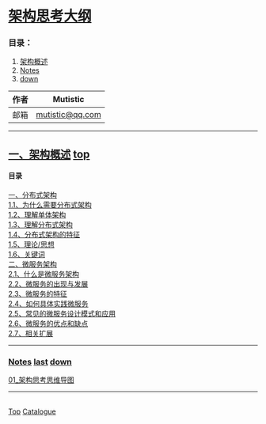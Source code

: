 # <a id="a_top"></a> [架构思考大纲](https://github.com/mutistic/mutistic.summarize/tree/master/01_%E6%9E%B6%E6%9E%84%E6%80%9D%E8%80%83)
### 目录：
1. <a href="#a_01">架构概述</a>
98. <a href="#a_notes">Notes</a>
99. <a href="#a_down">down</a>


|作者|Mutistic|
|---|---|
|邮箱|mutistic@qq.com|

---
## <a id="a_01"></a>[一、架构概述](https://github.com/mutistic/mutistic.summarize/blob/master/01_%E6%9E%B6%E6%9E%84%E6%80%9D%E8%80%83/1_%E6%9E%B6%E6%9E%84%E6%A6%82%E8%BF%B0.md) <a href="#a_top">top</a> <a href="#a_02"></a>
#### 目录  
[一、分布式架构](https://github.com/mutistic/mutistic.summarize/blob/master/01_%E6%9E%B6%E6%9E%84%E6%80%9D%E8%80%83/1_%E6%9E%B6%E6%9E%84%E6%A6%82%E8%BF%B0.md#a_01)  
[1.1、为什么需要分布式架构](https://github.com/mutistic/mutistic.summarize/blob/master/01_%E6%9E%B6%E6%9E%84%E6%80%9D%E8%80%83/1_%E6%9E%B6%E6%9E%84%E6%A6%82%E8%BF%B0.md#a_11)  
[1.2、理解单体架构](https://github.com/mutistic/mutistic.summarize/blob/master/01_%E6%9E%B6%E6%9E%84%E6%80%9D%E8%80%83/1_%E6%9E%B6%E6%9E%84%E6%A6%82%E8%BF%B0.md#a_12)  
[1.3、理解分布式架构](https://github.com/mutistic/mutistic.summarize/blob/master/01_%E6%9E%B6%E6%9E%84%E6%80%9D%E8%80%83/1_%E6%9E%B6%E6%9E%84%E6%A6%82%E8%BF%B0.md#a_13)  
[1.4、分布式架构的特征](https://github.com/mutistic/mutistic.summarize/blob/master/01_%E6%9E%B6%E6%9E%84%E6%80%9D%E8%80%83/1_%E6%9E%B6%E6%9E%84%E6%A6%82%E8%BF%B0.md#a_14)  
[1.5、理论/思想](https://github.com/mutistic/mutistic.summarize/blob/master/01_%E6%9E%B6%E6%9E%84%E6%80%9D%E8%80%83/1_%E6%9E%B6%E6%9E%84%E6%A6%82%E8%BF%B0.md#a_15)  
[1.6、关键词](https://github.com/mutistic/mutistic.summarize/blob/master/01_%E6%9E%B6%E6%9E%84%E6%80%9D%E8%80%83/1_%E6%9E%B6%E6%9E%84%E6%A6%82%E8%BF%B0.md#a_16)  
[二、微服务架构](https://github.com/mutistic/mutistic.summarize/blob/master/01_%E6%9E%B6%E6%9E%84%E6%80%9D%E8%80%83/1_%E6%9E%B6%E6%9E%84%E6%A6%82%E8%BF%B0.md#a_02)  
[2.1、什么是微服务架构](https://github.com/mutistic/mutistic.summarize/blob/master/01_%E6%9E%B6%E6%9E%84%E6%80%9D%E8%80%83/1_%E6%9E%B6%E6%9E%84%E6%A6%82%E8%BF%B0.md#a_21)  
[2.2、微服务的出现与发展](https://github.com/mutistic/mutistic.summarize/blob/master/01_%E6%9E%B6%E6%9E%84%E6%80%9D%E8%80%83/1_%E6%9E%B6%E6%9E%84%E6%A6%82%E8%BF%B0.md#a_22)  
[2.3、微服务的特征](https://github.com/mutistic/mutistic.summarize/blob/master/01_%E6%9E%B6%E6%9E%84%E6%80%9D%E8%80%83/1_%E6%9E%B6%E6%9E%84%E6%A6%82%E8%BF%B0.md#a_23)  
[2.4、如何具体实践微服务](https://github.com/mutistic/mutistic.summarize/blob/master/01_%E6%9E%B6%E6%9E%84%E6%80%9D%E8%80%83/1_%E6%9E%B6%E6%9E%84%E6%A6%82%E8%BF%B0.md#a_24)  
[2.5、常见的微服务设计模式和应用](https://github.com/mutistic/mutistic.summarize/blob/master/01_%E6%9E%B6%E6%9E%84%E6%80%9D%E8%80%83/1_%E6%9E%B6%E6%9E%84%E6%A6%82%E8%BF%B0.md#a_25)  
[2.6、微服务的优点和缺点](https://github.com/mutistic/mutistic.summarize/blob/master/01_%E6%9E%B6%E6%9E%84%E6%80%9D%E8%80%83/1_%E6%9E%B6%E6%9E%84%E6%A6%82%E8%BF%B0.md#a_26)  
[2.7、相关扩展](https://github.com/mutistic/mutistic.summarize/blob/master/01_%E6%9E%B6%E6%9E%84%E6%80%9D%E8%80%83/1_%E6%9E%B6%E6%9E%84%E6%A6%82%E8%BF%B0.md#a_27)  


---
### <a id="a_notes">[Notes](https://github.com/mutistic/mutistic.mybatis/blob/master/com.mutistic.mybatis/notes)</a> <a href="#">last</a> <a href="#a_down">down</a>
[01_架构思考思维导图](https://github.com/mutistic/mutistic.mybatis/blob/master/com.mutistic.mybatis/notes/Postman_SpringBoot-MyBatis.json)  
![]()

---
<a id="a_down"></a>  
<a href="#a_top">Top</a> 
<a href="#a_catalogue">Catalogue</a>